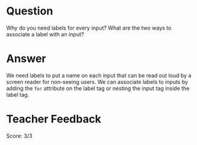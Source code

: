 # Question

Why do you need labels for every input? What are the two ways to associate a label with an input?

# Answer

We need labels to put a name on each input that can be read out loud by a screen reader for non-seeing users. We can associate labels to inputs by adding the `for` attribute on the label tag or nesting the input tag inside the label tag.

# Teacher Feedback

Score: 3/3
